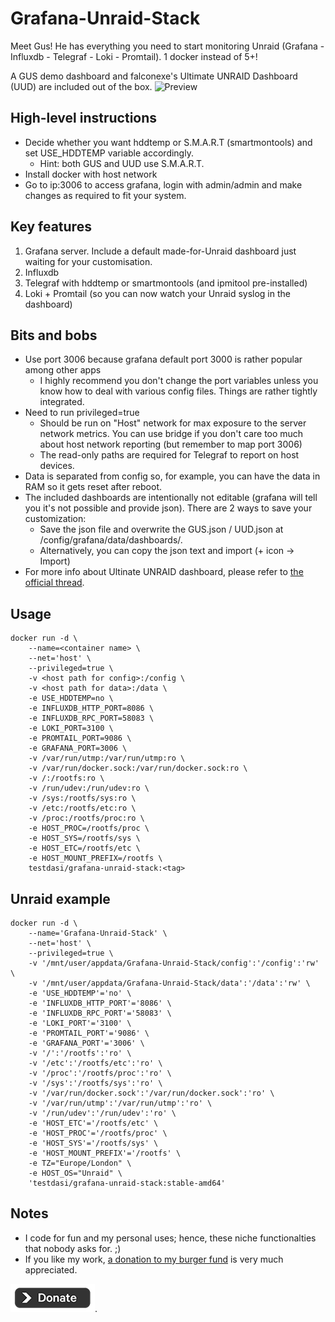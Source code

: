 # Grafana-Unraid-Stack
Meet Gus! He has everything you need to start monitoring Unraid (Grafana - Influxdb - Telegraf - Loki - Promtail). 1 docker instead of 5+!

A GUS demo dashboard and falconexe's Ultimate UNRAID Dashboard (UUD) are included out of the box.
![Preview](https://raw.githubusercontent.com/testdasi/grafana-unraid-stack-base/master/grafana-unraid-stack-screen.png)

## High-level instructions
* Decide whether you want hddtemp or S.M.A.R.T (smartmontools) and set USE_HDDTEMP variable accordingly.
  * Hint: both GUS and UUD use S.M.A.R.T.
* Install docker with host network
* Go to ip:3006 to access grafana, login with admin/admin and make changes as required to fit your system.

## Key features
1. Grafana server. Include a default made-for-Unraid dashboard just waiting for your customisation.
1. Influxdb
1. Telegraf with hddtemp or smartmontools (and ipmitool pre-installed)
1. Loki + Promtail (so you can now watch your Unraid syslog in the dashboard)

## Bits and bobs
* Use port 3006 because grafana default port 3000 is rather popular among other apps
  * I highly recommend you don't change the port variables unless you know how to deal with various config files. Things are rather tightly integrated.
* Need to run privileged=true
  * Should be run on "Host" network for max exposure to the server network metrics. You can use bridge if you don't care too much about host network reporting (but remember to map port 3006)
  * The read-only paths are required for Telegraf to report on host devices.
* Data is separated from config so, for example, you can have the data in RAM so it gets reset after reboot.
* The included dashboards are intentionally not editable (grafana will tell you it's not possible and provide json). There are 2 ways to save your customization:
  * Save the json file and overwrite the GUS.json / UUD.json at /config/grafana/data/dashboards/.
  * Alternatively, you can copy the json text and import (+ icon -> Import)
* For more info about Ultinate UNRAID dashboard, please refer to [the official thread](https://forums.unraid.net/topic/96895-ultimate-unraid-dashboard-uud/).

## Usage
    docker run -d \
        --name=<container name> \
        --net='host' \
        --privileged=true \
        -v <host path for config>:/config \
        -v <host path for data>:/data \
        -e USE_HDDTEMP=no \
        -e INFLUXDB_HTTP_PORT=8086 \
        -e INFLUXDB_RPC_PORT=58083 \
        -e LOKI_PORT=3100 \
        -e PROMTAIL_PORT=9086 \
        -e GRAFANA_PORT=3006 \
        -v /var/run/utmp:/var/run/utmp:ro \
        -v /var/run/docker.sock:/var/run/docker.sock:ro \
        -v /:/rootfs:ro \
        -v /run/udev:/run/udev:ro \
        -v /sys:/rootfs/sys:ro \
        -v /etc:/rootfs/etc:ro \
        -v /proc:/rootfs/proc:ro \
        -e HOST_PROC=/rootfs/proc \
        -e HOST_SYS=/rootfs/sys \
        -e HOST_ETC=/rootfs/etc \
        -e HOST_MOUNT_PREFIX=/rootfs \
        testdasi/grafana-unraid-stack:<tag>

## Unraid example
    docker run -d \
        --name='Grafana-Unraid-Stack' \
        --net='host' \
        --privileged=true \
        -v '/mnt/user/appdata/Grafana-Unraid-Stack/config':'/config':'rw' \
        -v '/mnt/user/appdata/Grafana-Unraid-Stack/data':'/data':'rw' \
        -e 'USE_HDDTEMP'='no' \
        -e 'INFLUXDB_HTTP_PORT'='8086' \
        -e 'INFLUXDB_RPC_PORT'='58083' \
        -e 'LOKI_PORT'='3100' \
        -e 'PROMTAIL_PORT'='9086' \
        -e 'GRAFANA_PORT'='3006' \
        -v '/':'/rootfs':'ro' \
        -v '/etc':'/rootfs/etc':'ro' \
        -v '/proc':'/rootfs/proc':'ro' \
        -v '/sys':'/rootfs/sys':'ro' \
        -v '/var/run/docker.sock':'/var/run/docker.sock':'ro' \
        -v '/var/run/utmp':'/var/run/utmp':'ro' \
        -v '/run/udev':'/run/udev':'ro' \
        -e 'HOST_ETC'='/rootfs/etc' \
        -e 'HOST_PROC'='/rootfs/proc' \
        -e 'HOST_SYS'='/rootfs/sys' \
        -e 'HOST_MOUNT_PREFIX'='/rootfs' \
        -e TZ="Europe/London" \
        -e HOST_OS="Unraid" \
        'testdasi/grafana-unraid-stack:stable-amd64'

## Notes
* I code for fun and my personal uses; hence, these niche functionalties that nobody asks for. ;)
* If you like my work, [a donation to my burger fund](https://paypal.me/mersenne) is very much appreciated.

[![Donate](https://raw.githubusercontent.com/testdasi/testdasi-unraid-repo/master/donate-button-small.png)](https://paypal.me/mersenne). 
